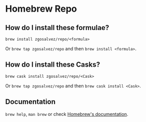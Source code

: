 # Homebrew Repo

## How do I install these formulae?
`brew install zgosalvez/repo/<formula>`

Or `brew tap zgosalvez/repo` and then `brew install <formula>`.

## How do I install these Casks?
`brew cask install zgosalvez/repo/<Cask>`

Or `brew tap zgosalvez/repo` and then `brew cask install <Cask>`.

## Documentation
`brew help`, `man brew` or check [Homebrew's documentation](https://docs.brew.sh).
